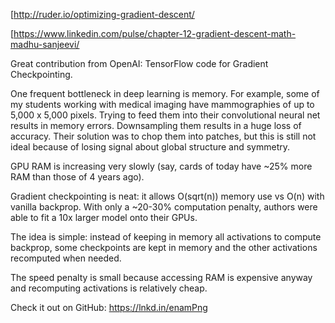 [http://ruder.io/optimizing-gradient-descent/

[https://www.linkedin.com/pulse/chapter-12-gradient-descent-math-madhu-sanjeevi/

Great contribution from OpenAI: TensorFlow code for Gradient Checkpointing.

One frequent bottleneck in deep learning is memory. For example, some of my students working with medical imaging have mammographies of up to 5,000 x 5,000 pixels. Trying to feed them into their convolutional neural net results in memory errors. Downsampling them results in a huge loss of accuracy. Their solution was to chop them into patches, but this is still not ideal because of losing signal about global structure and symmetry.

GPU RAM is increasing very slowly (say, cards of today have ~25% more RAM than those of 4 years ago).

Gradient checkpointing is neat: it allows O(sqrt(n)) memory use vs O(n) with vanilla backprop. With only a ~20-30% computation penalty, authors were able to fit a 10x larger model onto their GPUs.

The idea is simple: instead of keeping in memory all activations to compute backprop, some checkpoints are kept in memory and the other activations recomputed when needed.

The speed penalty is small because accessing RAM is expensive anyway and recomputing activations is relatively cheap.

Check it out on GitHub: https://lnkd.in/enamPng
